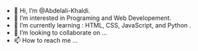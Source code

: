 - 👋 Hi, I’m @Abdelali-Khaldi.
- 👀 I’m interested in Programing and Web Developement.
- 🌱 I’m currently learning : HTML, CSS, JavaScript, and Python .
- 💞️ I’m looking to collaborate on ...
- 📫 How to reach me ...

<!---
Abdelali-Khaldi/Abdelali-Khaldi is a ✨ special ✨ repository because its `README.md` (this file) appears on your GitHub profile.
You can click the Preview link to take a look at your changes.
--->
